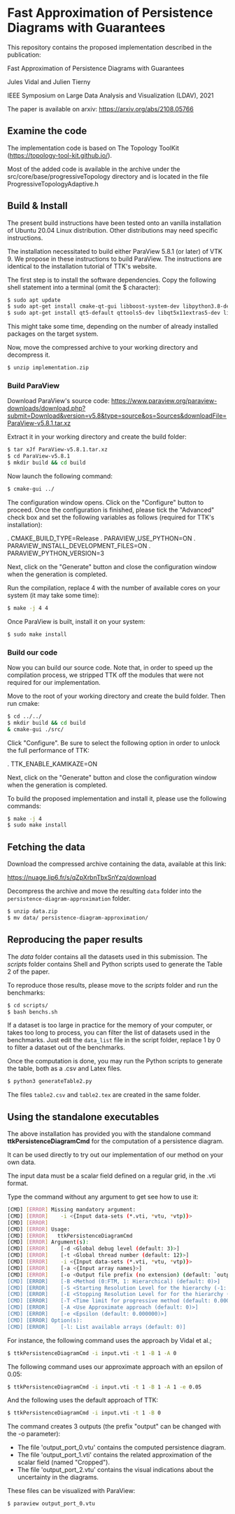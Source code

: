 Fast Approximation of Persistence Diagrams with Guarantees
=========================================================

This repository contains the proposed implementation described in the publication:


Fast Approximation of Persistence Diagrams with Guarantees

Jules Vidal and Julien Tierny

IEEE Symposium on Large Data Analysis and Visualization (LDAV), 2021

The paper is available on arxiv: https://arxiv.org/abs/2108.05766

## Examine the code

The implementation code is based on The Topology ToolKit
(https://topology-tool-kit.github.io/).

Most of the added code is available in
the archive under the src/core/base/progressiveTopology directory and is
located in the file ProgressiveTopologyAdaptive.h

## Build & Install

The present build instructions have been tested onto an vanilla installation
of Ubuntu 20.04 Linux distribution. 
Other distributions may need specific instructions.

The installation necessitated to build either ParaView 5.8.1 (or later) of VTK 9.
We propose in these instructions to build ParaView.
The instructions are identical to the installation tutorial of TTK's website.

The first step is to install the software dependencies. Copy the
following shell statement into a terminal (omit the $ character):

```bash
$ sudo apt update
$ sudo apt-get install cmake-qt-gui libboost-system-dev libpython3.8-dev libxt-dev build-essential python-numpy
$ sudo apt-get install qt5-default qttools5-dev libqt5x11extras5-dev libqt5svg5-dev qtxmlpatterns5-dev-tools 
```

This might take some time, depending on the number of already
installed packages on the target system.

Now, move the compressed archive to your working directory and
decompress it.

```bash
$ unzip implementation.zip
```

### Build ParaView

Download ParaView's source code:
https://www.paraview.org/paraview-downloads/download.php?submit=Download&version=v5.8&type=source&os=Sources&downloadFile=ParaView-v5.8.1.tar.xz

Extract it in your working directory and create the build folder:

```bash
$ tar xJf ParaView-v5.8.1.tar.xz
$ cd ParaView-v5.8.1
$ mkdir build && cd build
```

Now launch the following command:
```bash
$ cmake-gui ../
```

The configuration window opens. Click on the "Configure" button to proceed.
Once the configuration is finished, please tick the "Advanced" check box and
set the following variables as follows (required for TTK's installation):

. CMAKE_BUILD_TYPE=Release
. PARAVIEW_USE_PYTHON=ON
. PARAVIEW_INSTALL_DEVELOPMENT_FILES=ON
. PARAVIEW_PYTHON_VERSION=3

Next, click on the "Generate" button and close the configuration window when
the generation is completed.

Run the compilation, replace 4 with the number of available cores on your
system (it may take some time):

```bash
$ make -j 4 4
```

Once ParaView is built, install it on your system:

```bash
$ sudo make install
```

### Build our code

Now you can build our source code. Note that, in order to speed up the
compilation process, we stripped TTK off the modules
that were not required for our implementation.

Move to the root of your working directory and create the build folder.
Then run cmake:

```bash
$ cd ../../
$ mkdir build && cd build
& cmake-gui ./src/
```
Click "Configure".
Be sure to select the following option in order to unlock the full performance
of TTK:

. TTK_ENABLE_KAMIKAZE=ON

Next, click on the "Generate" button and close the configuration window when
the generation is completed.


To build the proposed implementation and install it, please use the following
commands:

```bash
$ make -j 4
$ sudo make install
```

## Fetching the data

Download the compressed archive containing the data, available at this link:

https://nuage.lip6.fr/s/qZpXrbnTbxSnYzq/download

Decompress the archive and move the resulting `data` folder into the
`persistence-diagram-approximation` folder.

```bash
$ unzip data.zip
$ mv data/ persistence-diagram-approximation/
```


## Reproducing the paper results

The *data* folder contains all the datasets used in this submission.
The *scripts* folder contains Shell and Python scripts used to generate the
Table 2 of the paper.

To reproduce those results, please move to the *scripts* folder and run the
benchmarks: 

```bash
$ cd scripts/
$ bash benchs.sh
```

If a dataset is too large in practice for the memory of your computer, or
takes too long to process, you can filter the list of datasets used in the
benchmarks.
Just edit the `data_list` file in the script folder, replace 1 by 0 to filter
a dataset out of the benchmarks.

Once the computation is done, you may run the Python scripts to generate the
table, both as a .csv and Latex files.

```bash
$ python3 generateTable2.py
```

The files `table2.csv` and `table2.tex` are created in the same folder.


## Using the standalone executables

The above installation has provided you with the standalone command
**ttkPersistenceDiagramCmd** for the computation of a persistence diagram.

It can be used directly to try out our implementation of our
method on your own data.

The input data must be a scalar field defined on a regular grid, in the .vti format.

Type the command without any argument to get see how to use it:

```bash
[CMD] [ERROR] Missing mandatory argument:
[CMD] [ERROR]    -i <{Input data-sets (*.vti, *vtu, *vtp)}>
[CMD] [ERROR]
[CMD] [ERROR] Usage:
[CMD] [ERROR]   ttkPersistenceDiagramCmd
[CMD] [ERROR] Argument(s):
[CMD] [ERROR]    [-d <Global debug level (default: 3)>]
[CMD] [ERROR]    [-t <Global thread number (default: 12)>]
[CMD] [ERROR]    -i <{Input data-sets (*.vti, *vtu, *vtp)}>
[CMD] [ERROR]    [-a <{Input array names}>]
[CMD] [ERROR]    [-o <Output file prefix (no extension) (default: `output')>]
[CMD] [ERROR]    [-B <Method (0:FTM, 1: Hierarchical) (default: 0)>]
[CMD] [ERROR]    [-S <Starting Resolution Level for the hierarchy (-1: finest level) (default: 0)>]
[CMD] [ERROR]    [-E <Stopping Resolution Level for for the hierarchy (-1: finest level) (default: -1)>]
[CMD] [ERROR]    [-T <Time limit for progressive method (default: 0.000000)>]
[CMD] [ERROR]    [-A <Use Approximate approach (default: 0)>]
[CMD] [ERROR]    [-e <Epsilon (default: 0.000000)>]
[CMD] [ERROR] Option(s):
[CMD] [ERROR]    [-l: List available arrays (default: 0)]
```

For instance, the following command uses the approach by Vidal et al.;

```bash
$ ttkPersistenceDiagramCmd -i input.vti -t 1 -B 1 -A 0
```
The following command uses our approximate approach with an epsilon of 0.05:

```bash
$ ttkPersistenceDiagramCmd -i input.vti -t 1 -B 1 -A 1 -e 0.05
```

And the following uses the default approach of TTK:
```bash 
$ ttkPersistenceDiagramCmd -i input.vti -t 1 -B 0
```

The command creates 3 outputs (the prefix "output" can be changed with the -o
parameter):

- The file 'output_port_0.vtu' contains the computed persistence diagram.
- The file 'output_port_1.vti' contains the related approximation of the
  scalar field (named "Cropped").
- The file 'output_port_2.vtu' contains the visual indications about the
  uncertainty in the diagrams.

These files can be visualized with ParaView:
```bash
$ paraview output_port_0.vtu
```
